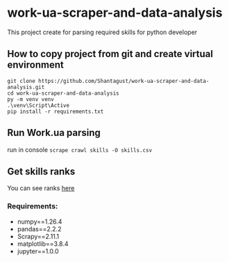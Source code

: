 # work-ua-scraper-and-data-analysis
This project create for parsing required skills for python developer

## How to copy project from git and create virtual environment

```
git clone https://github.com/Shantagust/work-ua-scraper-and-data-analysis.git
cd work-ua-scraper-and-data-analysis
py -m venv venv
.\venv\Script\Active
pip install -r requirements.txt
```

## Run Work.ua parsing
run in console `scrape crawl skills -O skills.csv`

## Get skills ranks
You can see ranks [here](data_analyze/analyze_staticstics.ipynb)

### Requirements: 
- numpy==1.26.4
- pandas==2.2.2
- Scrapy==2.11.1
- matplotlib==3.8.4
- jupyter==1.0.0